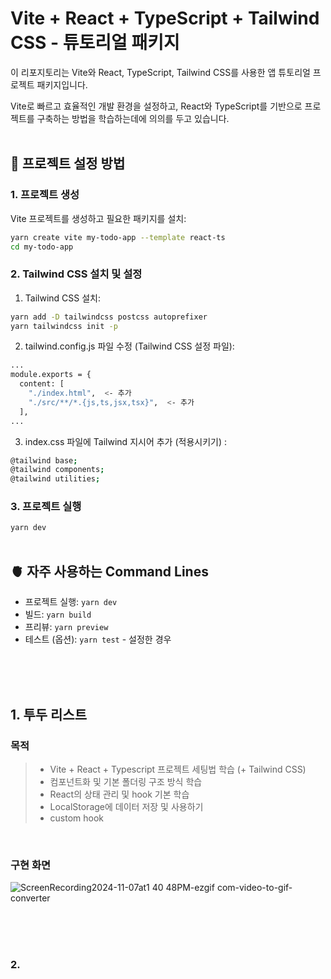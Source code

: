 # Vite + React + TypeScript + Tailwind CSS - 튜토리얼 패키지

이 리포지토리는 Vite와 React, TypeScript, Tailwind CSS를 사용한 앱 튜토리얼 프로젝트 패키지입니다. <br>

Vite로 빠르고 효율적인 개발 환경을 설정하고, React와 TypeScript를 기반으로 프로젝트를 구축하는 방법을 학습하는데에 의의를 두고 있습니다.
<br>
<br>


## 🦾 프로젝트 설정 방법

### 1. 프로젝트 생성

Vite 프로젝트를 생성하고 필요한 패키지를 설치:

```bash
yarn create vite my-todo-app --template react-ts
cd my-todo-app
```

### 2. Tailwind CSS 설치 및 설정
1. Tailwind CSS 설치:
  ```bash
  yarn add -D tailwindcss postcss autoprefixer
  yarn tailwindcss init -p
  ```
2. tailwind.config.js 파일 수정 (Tailwind CSS 설정 파일):
  ```bash
 ...
  module.exports = {
    content: [
      "./index.html",  <- 추가
      "./src/**/*.{js,ts,jsx,tsx}",  <- 추가
    ],
...
  ```
3. index.css 파일에 Tailwind 지시어 추가 (적용시키기) :
  ```bash
  @tailwind base;
  @tailwind components;
  @tailwind utilities;
  ```
### 3. 프로젝트 실행
`yarn dev`
<br>
<br>


## 🫀 자주 사용하는 Command Lines
- 프로젝트 실행: `yarn dev`
- 빌드: `yarn build`
- 프리뷰: `yarn preview`
- 테스트 (옵션): `yarn test` - 설정한 경우
<br>
<br>
<br>


## 1. 투두 리스트
### 목적
  > - Vite + React + Typescript 프로젝트 세팅법 학습 (+ Tailwind CSS)
  > - 컴포넌트화 및 기본 폴더링 구조 방식 학습
  > - React의 상태 관리 및 hook 기본 학습
  > - LocalStorage에 데이터 저장 및 사용하기
  > - custom hook
<br>

### 구현 화면
![ScreenRecording2024-11-07at1 40 48PM-ezgif com-video-to-gif-converter](https://github.com/user-attachments/assets/c9954595-1a55-4601-b18e-1e38e86e9e1e)

<br>
<br>
<br>

### 2. 
